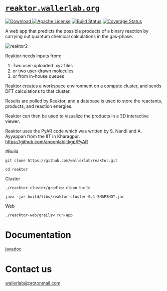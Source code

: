 # [`reaktor.wallerlab.org`](http://reaktor.wallerlab.org)

 [ ![Download](https://api.bintray.com/packages/wallerlab/releases/reaktor/images/download.svg) ](https://bintray.com/wallerlab/releases/reaktor/_latestVersion)
[![Apache License](http://img.shields.io/badge/license-APACHE2-blue.svg)](https://www.apache.org/licenses/LICENSE-2.0.html)
[![Build Status](https://travis-ci.org/wallerlab/reaktor.svg?branch=master)](https://travis-ci.org/wallerlab/reaktor)
[![Coverage Status](https://coveralls.io/repos/github/wallerlab/reaktor/badge.svg?branch=master)](https://coveralls.io/github/wallerlab/reaktor?branch=master)


A web app that predicts the possible products of a binary reaction by carrying out quantum chemical calculations in the gas-phase.

![reaktor2](https://cloud.githubusercontent.com/assets/13583117/16518932/4c871e74-3fb8-11e6-8859-c092a6d1ec7b.png)

Reaktor needs inputs from:

1. Two user-uploaded .xyz files
2. or two user-drawn molecules
3. or from in-house queues


Reaktor creates a workspace environment on a compute cluster, and sends DFT calculations to that cluster. 

Results are polled by Reaktor, and a database is used to store the reactants, products, and reaction energies.

Reaktor can then be used to visualize the products in a 3D interactive viewer.

Reaktor uses the PyAR code which was written by S. Nandi and A. Ayyappan from the IIT in Kharagpur.
https://github.com/anooplabiitkgp/PyAR

#Build

`git clone https://github.com/wallerlab/reaktor.git `

`cd reaktor`

Cluster

`./reacktor-cluster/gradlew clean build`

`java -jar build/libs/reaktor-cluster-0.1-SNAPSHOT.jar`

Web

`./reacktor-web/grailsw run-app`

# Documentation
[javadoc](https://wallerlab.github.io/reaktor/latest-javadoc)

# Contact us
wallerlab@protonmail.com


